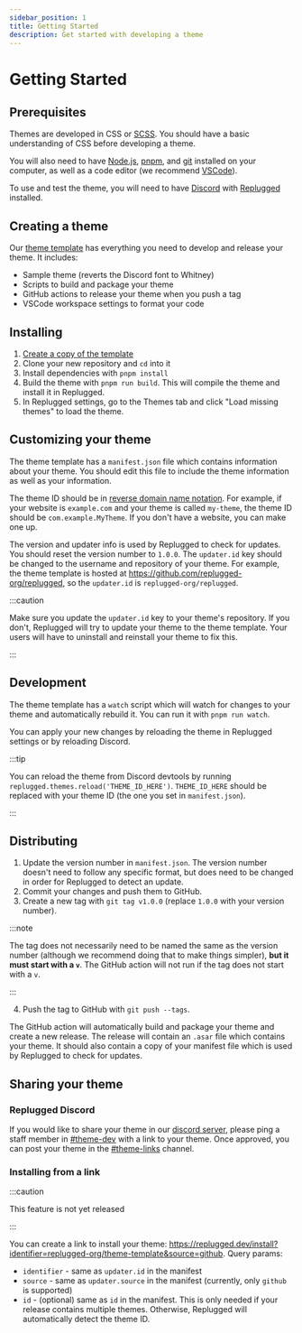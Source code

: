 ```yaml
---
sidebar_position: 1
title: Getting Started
description: Get started with developing a theme
---
```


# Getting Started

## Prerequisites

Themes are developed in CSS or [SCSS](https://sass-lang.com/). You should have a basic understanding
of CSS before developing a theme.

You will also need to have [Node.js](https://nodejs.org/), [pnpm](https://pnpm.io/), and
[git](https://git-scm.com/) installed on your computer, as well as a code editor (we recommend
[VSCode](https://code.visualstudio.com/)).

To use and test the theme, you will need to have [Discord](https://discord.com/download) with
[Replugged](https://replugged.dev/installation) installed.

## Creating a theme

Our [theme template](https://github.com/replugged-org/theme-template) has everything you need to
develop and release your theme. It includes:

- Sample theme (reverts the Discord font to Whitney)
- Scripts to build and package your theme
- GitHub actions to release your theme when you push a tag
- VSCode workspace settings to format your code

## Installing

1. [Create a copy of the template](https://github.com/replugged-org/theme-template/generate)
2. Clone your new repository and `cd` into it
3. Install dependencies with `pnpm install`
4. Build the theme with `pnpm run build`. This will compile the theme and install it in Replugged.
5. In Replugged settings, go to the Themes tab and click "Load missing themes" to load the theme.

## Customizing your theme

The theme template has a `manifest.json` file which contains information about your theme. You
should edit this file to include the theme information as well as your information.

The theme ID should be in
[reverse domain name notation](https://en.wikipedia.org/wiki/Reverse_domain_name_notation). For
example, if your website is `example.com` and your theme is called `my-theme`, the theme ID should
be `com.example.MyTheme`. If you don't have a website, you can make one up.

The version and updater info is used by Replugged to check for updates. You should reset the version
number to `1.0.0`. The `updater.id` key should be changed to the username and repository of your
theme. For example, the theme template is hosted at https://github.com/replugged-org/replugged, so
the `updater.id` is `replugged-org/replugged`.

:::caution

Make sure you update the `updater.id` key to your theme's repository. If you don't, Replugged will
try to update your theme to the theme template. Your users will have to uninstall and reinstall your
theme to fix this.

:::

## Development

The theme template has a `watch` script which will watch for changes to your theme and automatically
rebuild it. You can run it with `pnpm run watch`.

You can apply your new changes by reloading the theme in Replugged settings or by reloading Discord.

:::tip

You can reload the theme from Discord devtools by running
`replugged.themes.reload('THEME_ID_HERE')`. `THEME_ID_HERE` should be replaced with your theme ID
(the one you set in `manifest.json`).

:::

## Distributing

1. Update the version number in `manifest.json`. The version number doesn't need to follow any
   specific format, but does need to be changed in order for Replugged to detect an update.
2. Commit your changes and push them to GitHub.
3. Create a new tag with `git tag v1.0.0` (replace `1.0.0` with your version number).

:::note

The tag does not necessarily need to be named the same as the version number (although we recommend
doing that to make things simpler), **but it must start with a `v`**. The GitHub action will not run
if the tag does not start with a `v`.

:::

4. Push the tag to GitHub with `git push --tags`.

The GitHub action will automatically build and package your theme and create a new release. The
release will contain an `.asar` file which contains your theme. It should also contain a copy of
your manifest file which is used by Replugged to check for updates.

## Sharing your theme

### Replugged Discord

If you would like to share your theme in our [discord server](https://discord.gg/replugged), please
ping a staff member in
[#theme-dev](https://discord.com/channels/1000926524452647132/1000955967627874424) with a link to
your theme. Once approved, you can post your theme in the
[#theme-links](https://discord.com/channels/1000926524452647132/1053467493743738961) channel.

### Installing from a link

:::caution

This feature is not yet released

:::

You can create a link to install your theme:
<https://replugged.dev/install?identifier=replugged-org/theme-template&source=github>. Query params:

- `identifier` - same as `updater.id` in the manifest
- `source` - same as `updater.source` in the manifest (currently, only `github` is supported)
- `id` - (optional) same as `id` in the manifest. This is only needed if your release contains
  multiple themes. Otherwise, Replugged will automatically detect the theme ID.
